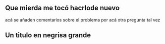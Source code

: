## Que mierda me tocó hacrlode nuevo
acá se añaden comentarios sobre el problema
por acá otra pregunta tal vez
## Un titulo en negrisa grande
